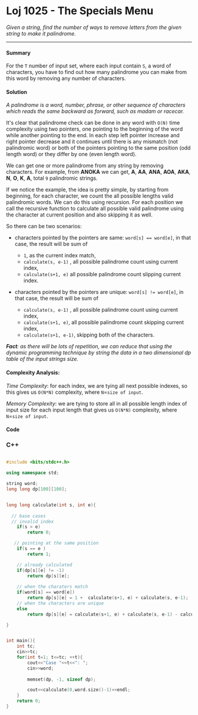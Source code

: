 # Loj 1025 - The Specials Menu


_Given a string, find the number of ways to remove letters from the given string to make it palindrome._

---

#### Summary

For the `T` number of input set, where each input contain `S`, a word of characters, you have to find out how many palindrome you can make from this word by removing any number of characters.

#### Solution

_A palindrome is a word, number, phrase, or other sequence of characters which reads the same backward as forward, such as madam or racecar._

It's clear that palindrome check can be done in any word with `O(N)` time complexity using two pointers, one pointing to the beginning of the word  while another pointing to the end. In each step left pointer increase and right pointer decrease and it continues until there is any mismatch (not palindromic word) or both of the pointers pointing to the same position (odd length word) or they differ by one (even length word).


We can get one or more palindrome from any string by removing characters. 
For example, from **ANOKA** we can get, **A**, **AA**, **ANA**, **AOA**, **AKA**, **N**, **O**, **K**, **A**, total `9` palindromic strings. 

If we notice the example, the idea is pretty simple, by starting from beginning, for each character, we count the all possible lengths valid palindromic words. We can do this using recursion. For each position we call the recursive function to calculate all possible valid palindrome using the character at current position and also skipping it as well. 

So there can be two scenarios: 
- characters pointed by the pointers are same: `word[s] == word[e]`, in that case, the result will be sum of
  -  `1`, as the current index match, 
  - `calculate(s, e-1)` , all possible palindrome count using current index,
  - `calculate(s+1, e)` all possible palindrome count slipping current index.


- characters pointed by the pointers are unique: `word[s] != word[e]`, in that case, the result will be sum of
  - `calculate(s, e-1)` , all possible palindrome count using current index,
  - `calculate(s+1, e)`, all possible palindrome count skipping current index,
  - `calculate(s+1, e-1)`, skipping both of the characters.

_**Fact**:  as there will be lots of repetition, we can reduce that using the dynamic programming technique by string the data in a two dimensional dp table of  the input strings size._

#### Complexity Analysis: 

*Time Complexity*: for each index, we are tying all next possible indexes, so this gives us `O(N*N)` complexity, where `N`=`size of input`.

*Memory Complexity*: we are tying to store all in all possible length index of input size for each input length that gives us `O(N*N)` complexity, where `N`=`size of input`.


#### Code

### C++

```cpp

#include <bits/stdc++.h>

using namespace std;

string word;
long long dp[100][100];


long long calculate(int s, int e){
  
  // base cases
  // invalid index
	if(s > e) 
		return 0;

   // pointing at the same position
	if(s == e ) 
		return 1;

    // already calculated
	if(dp[s][e] != -1) 
		return dp[s][e];
    
    // when the charaters match
	if(word[s] == word[e]) 
		return dp[s][e] = 1 +  calculate(s+1, e) + calculate(s, e-1);
    // when the characters are unique
	else 
		return dp[s][e] = calculate(s+1, e) + calculate(s, e-1) - calculate(s+1, e-1);

}


int main(){
    int tc;
    cin>>tc;
    for(int t=1; t<=tc; ++t){
        cout<<"Case "<<t<<": ";
        cin>>word;
        
        memset(dp, -1, sizeof dp);

        cout<<calculate(0,word.size()-1)<<endl;
    }
    return 0;
}
```